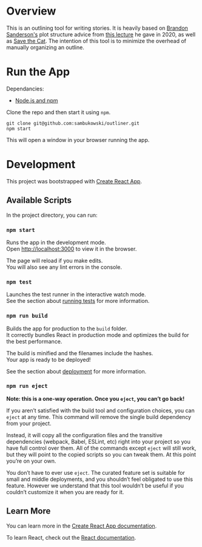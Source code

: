 # Overview

This is an outlining tool for writing stories. It is heavily based on [Brandon Sanderson's](https://www.brandonsanderson.com/) plot structure advice from [this lecture](https://youtu.be/Qgbsz7Gnrd8?si=FPmdnQRipOnETdp1) he gave in 2020, as well as [Save the Cat](https://www.goodreads.com/book/show/49464.Save_the_Cat?from_search=true&from_srp=true&qid=cUWRxJelY7&rank=1).
The intention of this tool is to minimize the overhead of manually organizing an outline.

# Run the App

Dependancies:

- [Node.js and npm](https://docs.npmjs.com/downloading-and-installing-node-js-and-npm)

Clone the repo and then start it using `npm`.

```
git clone git@github.com:sambukowski/outliner.git
npm start
```

This will open a window in your browser running the app.

# Development

This project was bootstrapped with [Create React App](https://github.com/facebook/create-react-app).

## Available Scripts

In the project directory, you can run:

### `npm start`

Runs the app in the development mode.\
Open [http://localhost:3000](http://localhost:3000) to view it in the browser.

The page will reload if you make edits.\
You will also see any lint errors in the console.

### `npm test`

Launches the test runner in the interactive watch mode.\
See the section about [running tests](https://facebook.github.io/create-react-app/docs/running-tests) for more information.

### `npm run build`

Builds the app for production to the `build` folder.\
It correctly bundles React in production mode and optimizes the build for the best performance.

The build is minified and the filenames include the hashes.\
Your app is ready to be deployed!

See the section about [deployment](https://facebook.github.io/create-react-app/docs/deployment) for more information.

### `npm run eject`

**Note: this is a one-way operation. Once you `eject`, you can’t go back!**

If you aren’t satisfied with the build tool and configuration choices, you can `eject` at any time. This command will remove the single build dependency from your project.

Instead, it will copy all the configuration files and the transitive dependencies (webpack, Babel, ESLint, etc) right into your project so you have full control over them. All of the commands except `eject` will still work, but they will point to the copied scripts so you can tweak them. At this point you’re on your own.

You don’t have to ever use `eject`. The curated feature set is suitable for small and middle deployments, and you shouldn’t feel obligated to use this feature. However we understand that this tool wouldn’t be useful if you couldn’t customize it when you are ready for it.

## Learn More

You can learn more in the [Create React App documentation](https://facebook.github.io/create-react-app/docs/getting-started).

To learn React, check out the [React documentation](https://reactjs.org/).
